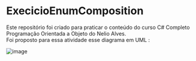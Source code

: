 # ExecicioEnumComposition
Este repositório foi criado para praticar o conteúdo do curso C# Completo Programação Orientada a Objeto do Nelio Alves.  
Foi proposto para essa atividade esse diagrama em UML :


![image](https://user-images.githubusercontent.com/87345569/236318327-cabae92f-c13c-4d90-9b51-225c10bcb0d7.png)
